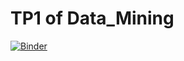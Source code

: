 # TP1 of Data_Mining

[![Binder](https://mybinder.org/badge_logo.svg)](https://mybinder.org/v2/gh/AhlemBrahmi/Data_Mining/main?labpath=TP1%3A%20Cleaning%20Data)
